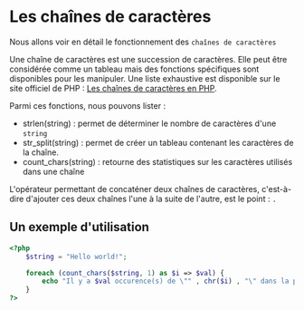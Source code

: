 # Les chaînes de caractères

Nous allons voir en détail le fonctionnement des `chaînes de caractères`

Une chaîne de caractères est une succession de caractères. Elle peut être considérée comme un tableau mais des fonctions spécifiques sont disponibles pour les manipuler.
Une liste exhaustive est disponible sur le site officiel de PHP : [Les chaînes de caractères en PHP](https://www.php.net/language.types.string).

Parmi ces fonctions, nous pouvons lister :
- strlen(string) : permet de déterminer le nombre de caractères d'une `string`
- str_split(string) : permet de créer un tableau contenant les caractères de la chaîne.
- count_chars(string) : retourne des statistiques sur les caractères utilisés dans une chaîne

L'opérateur permettant de concaténer deux chaînes de caractères, c'est-à-dire d'ajouter ces deux chaînes l'une à la suite de l'autre, est le point : `.`


## Un exemple d'utilisation

```php runnable
<?php
    $string = "Hello world!";

    foreach (count_chars($string, 1) as $i => $val) {
        echo "Il y a $val occurence(s) de \"" , chr($i) , "\" dans la phrase.\n";
    }
?>
```

